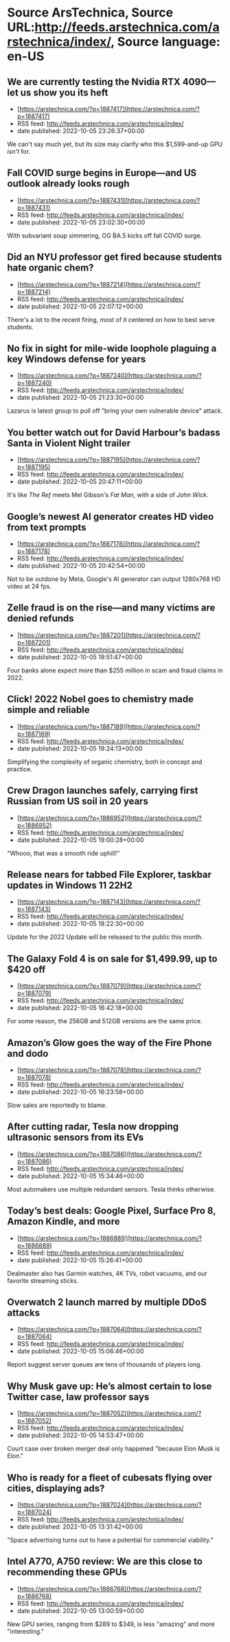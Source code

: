 # Source ArsTechnica, Source URL:http://feeds.arstechnica.com/arstechnica/index/, Source language: en-US

## We are currently testing the Nvidia RTX 4090—let us show you its heft
 - [https://arstechnica.com/?p=1887417](https://arstechnica.com/?p=1887417)
 - RSS feed: http://feeds.arstechnica.com/arstechnica/index/
 - date published: 2022-10-05 23:26:37+00:00

We can't say much yet, but its size may clarify who this $1,599-and-up GPU <em>isn't</em> for.

## Fall COVID surge begins in Europe—and US outlook already looks rough
 - [https://arstechnica.com/?p=1887431](https://arstechnica.com/?p=1887431)
 - RSS feed: http://feeds.arstechnica.com/arstechnica/index/
 - date published: 2022-10-05 23:02:30+00:00

With subvariant soup simmering, OG BA.5 kicks off fall COVID surge.

## Did an NYU professor get fired because students hate organic chem?
 - [https://arstechnica.com/?p=1887214](https://arstechnica.com/?p=1887214)
 - RSS feed: http://feeds.arstechnica.com/arstechnica/index/
 - date published: 2022-10-05 22:07:12+00:00

There's a lot to the recent firing, most of it centered on how to best serve students.

## No fix in sight for mile-wide loophole plaguing a key Windows defense for years
 - [https://arstechnica.com/?p=1887240](https://arstechnica.com/?p=1887240)
 - RSS feed: http://feeds.arstechnica.com/arstechnica/index/
 - date published: 2022-10-05 21:23:30+00:00

Lazarus is latest group to pull off "bring your own vulnerable device" attack.

## You better watch out for David Harbour’s badass Santa in Violent Night trailer
 - [https://arstechnica.com/?p=1887195](https://arstechnica.com/?p=1887195)
 - RSS feed: http://feeds.arstechnica.com/arstechnica/index/
 - date published: 2022-10-05 20:47:11+00:00

It's like <em>The Ref</em> meets Mel Gibson's <em>Fat Man</em>, with a side of <em>John Wick</em>.

## Google’s newest AI generator creates HD video from text prompts
 - [https://arstechnica.com/?p=1887178](https://arstechnica.com/?p=1887178)
 - RSS feed: http://feeds.arstechnica.com/arstechnica/index/
 - date published: 2022-10-05 20:42:54+00:00

Not to be outdone by Meta, Google's AI generator can output 1280x768 HD video at 24 fps.

## Zelle fraud is on the rise—and many victims are denied refunds
 - [https://arstechnica.com/?p=1887201](https://arstechnica.com/?p=1887201)
 - RSS feed: http://feeds.arstechnica.com/arstechnica/index/
 - date published: 2022-10-05 19:51:47+00:00

Four banks alone expect more than $255 million in scam and fraud claims in 2022.

## Click! 2022 Nobel goes to chemistry made simple and reliable
 - [https://arstechnica.com/?p=1887189](https://arstechnica.com/?p=1887189)
 - RSS feed: http://feeds.arstechnica.com/arstechnica/index/
 - date published: 2022-10-05 19:24:13+00:00

Simplifying the complexity of organic chemistry, both in concept and practice.

## Crew Dragon launches safely, carrying first Russian from US soil in 20 years
 - [https://arstechnica.com/?p=1886952](https://arstechnica.com/?p=1886952)
 - RSS feed: http://feeds.arstechnica.com/arstechnica/index/
 - date published: 2022-10-05 19:00:28+00:00

"Whooo, that was a smooth ride uphill!"

## Release nears for tabbed File Explorer, taskbar updates in Windows 11 22H2
 - [https://arstechnica.com/?p=1887143](https://arstechnica.com/?p=1887143)
 - RSS feed: http://feeds.arstechnica.com/arstechnica/index/
 - date published: 2022-10-05 18:22:30+00:00

Update for the 2022 Update will be released to the public this month.

## The Galaxy Fold 4 is on sale for $1,499.99, up to $420 off
 - [https://arstechnica.com/?p=1887079](https://arstechnica.com/?p=1887079)
 - RSS feed: http://feeds.arstechnica.com/arstechnica/index/
 - date published: 2022-10-05 16:42:18+00:00

For some reason, the 256GB and 512GB versions are the same price.

## Amazon’s Glow goes the way of the Fire Phone and dodo
 - [https://arstechnica.com/?p=1887078](https://arstechnica.com/?p=1887078)
 - RSS feed: http://feeds.arstechnica.com/arstechnica/index/
 - date published: 2022-10-05 16:23:58+00:00

Slow sales are reportedly to blame.

## After cutting radar, Tesla now dropping ultrasonic sensors from its EVs
 - [https://arstechnica.com/?p=1887086](https://arstechnica.com/?p=1887086)
 - RSS feed: http://feeds.arstechnica.com/arstechnica/index/
 - date published: 2022-10-05 15:34:46+00:00

Most automakers use multiple redundant sensors. Tesla thinks otherwise.

## Today’s best deals: Google Pixel, Surface Pro 8, Amazon Kindle, and more
 - [https://arstechnica.com/?p=1886889](https://arstechnica.com/?p=1886889)
 - RSS feed: http://feeds.arstechnica.com/arstechnica/index/
 - date published: 2022-10-05 15:26:41+00:00

Dealmaster also has Garmin watches, 4K TVs, robot vacuums, and our favorite streaming sticks.

## Overwatch 2 launch marred by multiple DDoS attacks
 - [https://arstechnica.com/?p=1887064](https://arstechnica.com/?p=1887064)
 - RSS feed: http://feeds.arstechnica.com/arstechnica/index/
 - date published: 2022-10-05 15:06:46+00:00

Report suggest server queues are tens of thousands of players long.

## Why Musk gave up: He’s almost certain to lose Twitter case, law professor says
 - [https://arstechnica.com/?p=1887052](https://arstechnica.com/?p=1887052)
 - RSS feed: http://feeds.arstechnica.com/arstechnica/index/
 - date published: 2022-10-05 14:53:47+00:00

Court case over broken merger deal only happened "because Elon Musk is Elon."

## Who is ready for a fleet of cubesats flying over cities, displaying ads?
 - [https://arstechnica.com/?p=1887024](https://arstechnica.com/?p=1887024)
 - RSS feed: http://feeds.arstechnica.com/arstechnica/index/
 - date published: 2022-10-05 13:31:42+00:00

"Space advertising turns out to have a potential for commercial viability."

## Intel A770, A750 review: We are this close to recommending these GPUs
 - [https://arstechnica.com/?p=1886768](https://arstechnica.com/?p=1886768)
 - RSS feed: http://feeds.arstechnica.com/arstechnica/index/
 - date published: 2022-10-05 13:00:59+00:00

New GPU series, ranging from $289 to $349, is less "amazing" and more "interesting."
